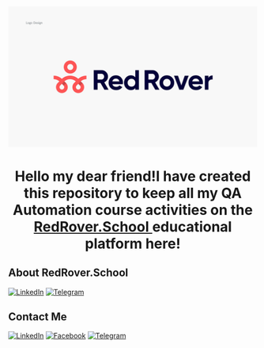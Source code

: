 ![Header](https://github.com/VictorvarTIC/RedRoverSchool/blob/main/RRS%20(1).jpg)

## <h1 align="center"> Hello my dear friend!I have created this repository to keep all my QA Automation course activities on the <a href="https://redrover.school/ru" target="_blank"> RedRover.School </a> educational platform here!

## About RedRover.School
[![LinkedIn](https://img.shields.io/badge/Linkedin-090909?style=for-the-badge&logo=linkedin&logoColor=0073b1)](https://www.linkedin.com/company/redrover-school)
[![Telegram](https://img.shields.io/badge/Telegram-090909?style=for-the-badge&logo=telegram&logoColor=31a5db)](https://t.me/redroverschool)

## Contact Me
[![LinkedIn](https://img.shields.io/badge/Linkedin-090909?style=for-the-badge&logo=linkedin&logoColor=0073b1)](https://www.linkedin.com/in/victor-vartic-73442222a/)
[![Facebook](https://img.shields.io/badge/-Facebook-090909?style=for-the-badge&logo=Facebook&logoColor=0F1574)](https://www.facebook.com/victor.vartik)
[![Telegram](https://img.shields.io/badge/Telegram-090909?style=for-the-badge&logo=telegram&logoColor=31a5db)](https://t.me/VictorVartic)
